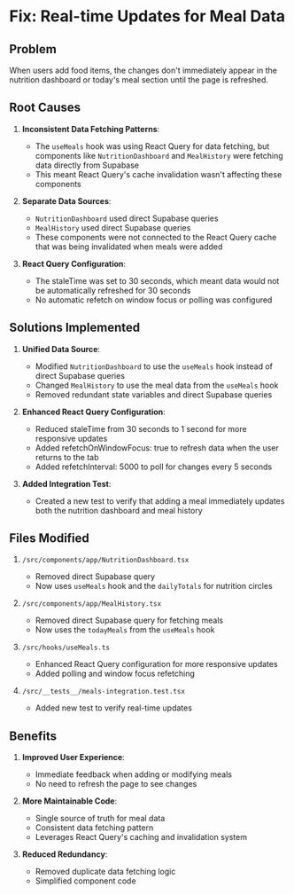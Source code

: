 # Fix: Real-time Updates for Meal Data

## Problem
When users add food items, the changes don't immediately appear in the nutrition dashboard or today's meal section until the page is refreshed.

## Root Causes
1. **Inconsistent Data Fetching Patterns**:
   - The `useMeals` hook was using React Query for data fetching, but components like `NutritionDashboard` and `MealHistory` were fetching data directly from Supabase
   - This meant React Query's cache invalidation wasn't affecting these components

2. **Separate Data Sources**:
   - `NutritionDashboard` used direct Supabase queries
   - `MealHistory` used direct Supabase queries 
   - These components were not connected to the React Query cache that was being invalidated when meals were added

3. **React Query Configuration**:
   - The staleTime was set to 30 seconds, which meant data would not be automatically refreshed for 30 seconds
   - No automatic refetch on window focus or polling was configured

## Solutions Implemented

1. **Unified Data Source**: 
   - Modified `NutritionDashboard` to use the `useMeals` hook instead of direct Supabase queries
   - Changed `MealHistory` to use the meal data from the `useMeals` hook
   - Removed redundant state variables and direct Supabase queries

2. **Enhanced React Query Configuration**:
   - Reduced staleTime from 30 seconds to 1 second for more responsive updates
   - Added refetchOnWindowFocus: true to refresh data when the user returns to the tab
   - Added refetchInterval: 5000 to poll for changes every 5 seconds

3. **Added Integration Test**:
   - Created a new test to verify that adding a meal immediately updates both the nutrition dashboard and meal history

## Files Modified

1. `/src/components/app/NutritionDashboard.tsx`
   - Removed direct Supabase query
   - Now uses `useMeals` hook and the `dailyTotals` for nutrition circles

2. `/src/components/app/MealHistory.tsx`
   - Removed direct Supabase query for fetching meals
   - Now uses the `todayMeals` from the `useMeals` hook

3. `/src/hooks/useMeals.ts`
   - Enhanced React Query configuration for more responsive updates
   - Added polling and window focus refetching

4. `/src/__tests__/meals-integration.test.tsx`
   - Added new test to verify real-time updates

## Benefits

1. **Improved User Experience**:
   - Immediate feedback when adding or modifying meals
   - No need to refresh the page to see changes

2. **More Maintainable Code**:
   - Single source of truth for meal data
   - Consistent data fetching pattern
   - Leverages React Query's caching and invalidation system

3. **Reduced Redundancy**:
   - Removed duplicate data fetching logic
   - Simplified component code